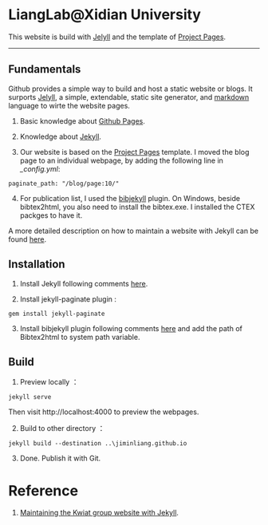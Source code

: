 # LiangLab@Xidian University

This website is build with [Jelyll](https://jekyllrb.com/docs/) and the template of [Project Pages](http://projectpages.github.io/project-pages/).

-------------

Fundamentals
-------------
Github provides a simple way to build and host a static website or blogs. It surports [Jelyll](https://jekyllrb.com/docs/), a simple, extendable, static site generator, and [markdown](http://www.markdown.cn/) language to wirte the website pages. 

1. Basic knowledge about [Github Pages](https://pages.github.com/). 

2. Knowledge about [Jekyll](https://jekyllrb.com/docs/). 

3. Our website is based on the [Project Pages](http://projectpages.github.io/project-pages/) template. I moved the blog page to an individual webpage, by adding the following line in *_config.yml*:
```
paginate_path: "/blog/page:10/"
```
4. For publication list, I used the [bibjekyll](https://github.com/pablooliveira/bibjekyll) plugin. On Windows, beside bibtex2html, you also need to install the bibtex.exe. I installed the CTEX packges to have it. 

A more detailed description on how to maintain a website with Jekyll can be found [here](https://github.com/kdsec/kdsec.github.io).


Installation
-------------
1. Install Jekyll following comments [here](https://jekyllrb.com/docs/installation/windows/).

2. Install jekyll-paginate plugin :
```
gem install jekyll-paginate
```

3. Install bibjekyll plugin following comments [here](https://github.com/pablooliveira/bibjekyll) and add the path of Bibtex2html to system path variable. 


Build
-------------
1. Preview locally ：
```
jekyll serve
```
  Then visit http://localhost:4000 to preview the webpages. 

2. Build to other directory ：
```
jekyll build --destination ..\jiminliang.github.io
```

3. Done. Publish it with Git. 



# Reference
1. [Maintaining the Kwiat group website with Jekyll](https://github.com/kdsec/kdsec.github.io). 
